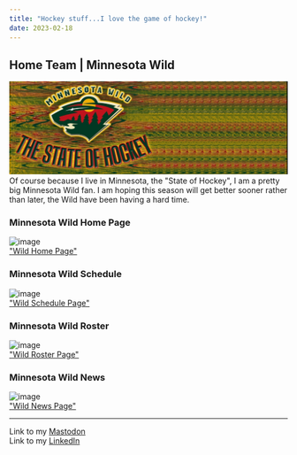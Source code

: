 ```yaml
---
title: "Hockey stuff...I love the game of hockey!"
date: 2023-02-18
---
```

## Home Team | Minnesota Wild

![alt text](https://github.com/Nathan1824/Blog-Post-Dev/blob/main/_pictures/MNWild_2.jpg?raw=true)\
Of course because I live in Minnesota, the "State of Hockey", I am a pretty big Minnesota Wild fan. I am hoping this season will get better sooner rather than later, the Wild have been having a hard time.

### Minnesota Wild Home Page

![image](https://www.fantasysp.com/images/nhl/x2832106.png.pagespeed.ic.yk2XyvbEjb.png)\
<a href="https://www.nhl.com/wild/">"Wild Home Page"</a>

### Minnesota Wild Schedule

![image](https://cms.nhl.bamgrid.com/images/headshots/current/168x168/8474716.jpg)\
<a href="https://www.nhl.com/wild/schedule">"Wild Schedule Page"</a>

### Minnesota Wild Roster

![image](https://sports.cbsimg.net/images/nhl/players/170x170/1771018.png)\
<a href="https://www.nhl.com/wild/roster">"Wild Roster Page"</a>

### Minnesota Wild News

![image](https://everipedia-storage.s3.amazonaws.com/ProfilePicture/en/Bill_Guerin__165712/BillGuerin2015_2.jpg__59036__thumb.jpeg)\
<a href="https://www.nhl.com/wild/news">"Wild News Page"</a>

---
Link to my <a rel="me" href="https://tech.lgbt/@NathanHamblin_MI6">Mastodon</a>\
Link to my <a rel="me" href="https://www.linkedin.com/in/nathan-hamblin">LinkedIn</a>
